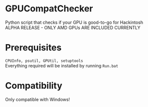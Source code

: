 # GPUCompatChecker
Python script that checks if your GPU is good-to-go for Hackintosh </br>
ALPHA RELEASE - ONLY AMD GPUs ARE INCLUDED CURRENTLY

# Prerequisites
``CPUInfo, psutil, GPUtil, setuptools`` </br>
Everything required will be installed by running ``Run.bat``

# Compatibility
Only compatible with Windows!
